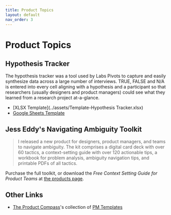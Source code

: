 ```yaml
---
title: Product Topics
layout: default
nav_order: 3
---
```



[pc]: https://www.productcompass.pm
[pt]: https://huryn.notion.site/8bdbf59604ac4f61a78eb93371e9548e?v=1126addc37c443f9ac31ad6d8d24323d
[jess]: https://jesseddy.com/navigating-ambiguity

# Product Topics

## Hypothesis Tracker

The hypothesis tracker was a tool used by Labs Pivots to capture and easily synthesize data across a large number of interviews. TRUE, FALSE and N/A is entered into every cell aligning with a hypothesis and a participant so that researchers (usually designers and product managers) could see what they learned from a research project at-a-glance.

- [XLSX Template](../assets/Template-Hypothesis Tracker.xlsx)
- [Google Sheets Template](https://docs.google.com/spreadsheets/d/1dFQQ1HXXxZQFoKlUN8gbieZrKXETQwz7mLKh6ExU8Qo/edit?usp=sharing)

## Jess Eddy's  Navigating Ambiguity Toolkit

>I released a new product for designers, product managers, and teams to navigate ambiguity. The kit comprises a digital card deck with over 60 tactics, a context-setting guide with over 120 actionable tips, a workbook for problem analysis, ambiguity navigation tips, and printable PDFs of all tactics.

Purchase the full toolkit, or download the _Free Context Setting Guide for Product Teams_ at [the products page][jess].  


## Other Links

- [The Product Compass][pc]'s collection of [PM Templates][pt]
